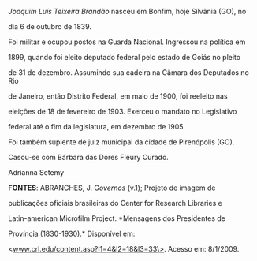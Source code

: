 

*Joaquim Luís Teixeira Brandão* nasceu em Bonfim, hoje Silvânia (GO), no

dia 6 de outubro de 1839.



Foi militar e ocupou postos na Guarda Nacional. Ingressou na política em

1899, quando foi eleito deputado federal pelo estado de Goiás no pleito

de 31 de dezembro. Assumindo sua cadeira na Câmara dos Deputados no Rio

de Janeiro, então Distrito Federal, em maio de 1900, foi reeleito nas

eleições de 18 de fevereiro de 1903. Exerceu o mandato no Legislativo

federal até o fim da legislatura, em dezembro de 1905.



Foi também suplente de juiz municipal da cidade de Pirenópolis (GO).



Casou-se com Bárbara das Dores Fleury Curado.



Adrianna Setemy



**FONTES**: ABRANCHES, J. G*overnos* (v.1); Projeto de imagem de

publicações oficiais brasileiras do Center for Research Libraries e

Latin-american Microfilm Project. *Mensagens dos Presidentes de

Província (1830-1930).* Disponível em:

\<www.crl.edu/content.asp?l1=4&l2=18&l3=33\>. Acesso em: 8/1/2009.

